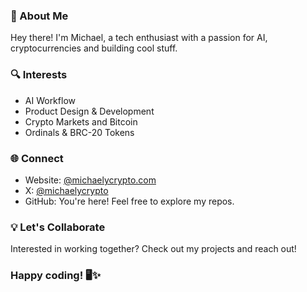 ### 🚀 About Me
Hey there! I'm Michael, a tech enthusiast with a passion for AI, cryptocurrencies and building cool stuff.

### 🔍 Interests
- AI Workflow
- Product Design & Development
- Crypto Markets and Bitcoin
- Ordinals & BRC-20 Tokens

### 🌐 Connect

- Website: [@michaelycrypto.com](https://michaelycrypto.github.io/)
- X: [@michaelycrypto](https://twitter.com/michaelycrypto)
- GitHub: You're here! Feel free to explore my repos.

### 💡 Let's Collaborate
Interested in working together? Check out my projects and reach out!

### Happy coding! 🖥️✨
